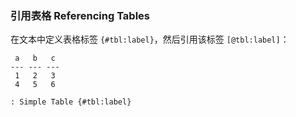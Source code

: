 ### 引用表格 Referencing Tables

在文本中定义表格标签 `{#tbl:label}`，然后引用该标签 `[@tbl:label]`：

```
 a   b   c
--- --- ---
 1   2   3
 4   5   6

: Simple Table {#tbl:label}
```
